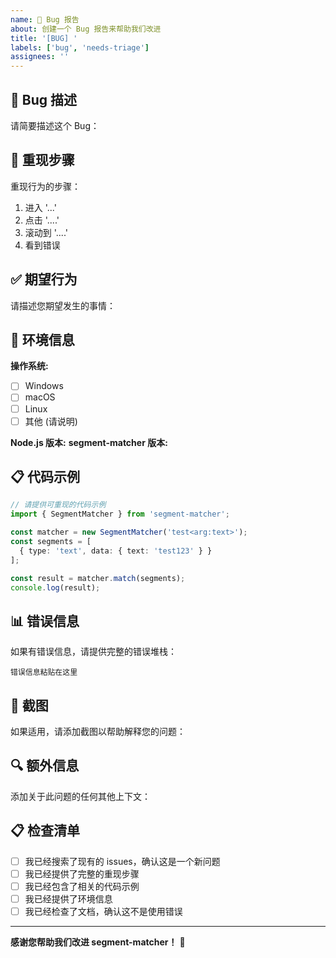 ```yaml
---
name: 🐛 Bug 报告
about: 创建一个 Bug 报告来帮助我们改进
title: '[BUG] '
labels: ['bug', 'needs-triage']
assignees: ''
---
```


## 🐛 Bug 描述

请简要描述这个 Bug：

## 🔄 重现步骤

重现行为的步骤：
1. 进入 '...'
2. 点击 '....'
3. 滚动到 '....'
4. 看到错误

## ✅ 期望行为

请描述您期望发生的事情：

## 📱 环境信息

**操作系统:**
- [ ] Windows
- [ ] macOS
- [ ] Linux
- [ ] 其他 (请说明)

**Node.js 版本:** <!-- 例如: 18.17.0 -->
**segment-matcher 版本:** <!-- 例如: 1.0.6 -->

## 📋 代码示例

```typescript
// 请提供可重现的代码示例
import { SegmentMatcher } from 'segment-matcher';

const matcher = new SegmentMatcher('test<arg:text>');
const segments = [
  { type: 'text', data: { text: 'test123' } }
];

const result = matcher.match(segments);
console.log(result);
```

## 📊 错误信息

如果有错误信息，请提供完整的错误堆栈：

```
错误信息粘贴在这里
```

## 📸 截图

如果适用，请添加截图以帮助解释您的问题：

## 🔍 额外信息

添加关于此问题的任何其他上下文：

## 📋 检查清单

- [ ] 我已经搜索了现有的 issues，确认这是一个新问题
- [ ] 我已经提供了完整的重现步骤
- [ ] 我已经包含了相关的代码示例
- [ ] 我已经提供了环境信息
- [ ] 我已经检查了文档，确认这不是使用错误

---

**感谢您帮助我们改进 segment-matcher！** 🚀 